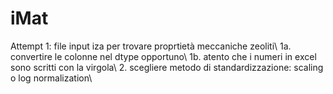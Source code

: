 # iMat
Attempt 1: file input iza per trovare proprtietà meccaniche zeoliti\\
1a. convertire le colonne nel dtype opportuno\\
1b. atento che i numeri in excel sono scritti con la virgola\\
2. scegliere metodo di standardizzazione: scaling o log normalization\\
